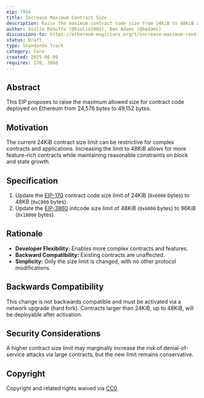 ```yaml
---
eip: 7954
title: Increase Maximum Contract Size
description: Raise the maximum contract code size from 24KiB to 48KiB and initcode size from 48KiB to 96KiB.
author: Giulio Rebuffo (@Giulio2002), Ben Adams (@badams)
discussions-to: https://ethereum-magicians.org/t/increase-maximum-contract-size-to-48kb/24509
status: Draft
type: Standards Track
category: Core
created: 2025-06-09
requires: 170, 3860
---
```


## Abstract

This EIP proposes to raise the maximum allowed size for contract code deployed on Ethereum from 24,576 bytes to 49,152 bytes.

## Motivation

The current 24KiB contract size limit can be restrictive for complex contracts and applications. Increasing the limit to 48KiB allows for more feature-rich contracts while maintaining reasonable constraints on block and state growth.

## Specification

1. Update the [EIP-170](./eip-170.md) contract code size limit of 24KiB (`0x6000` bytes) to 48KB (`0xC000` bytes).
2. Update the [EIP-3860](./eip-3860.md) initcode size limit of 48KiB (`0x6000` bytes) to 96KiB (`0x18000` bytes).

## Rationale

- **Developer Flexibility:** Enables more complex contracts and features.
- **Backward Compatibility:** Existing contracts are unaffected.
- **Simplicity:** Only the size limit is changed, with no other protocol modifications.

## Backwards Compatibility

This change is not backwards compatible and must be activated via a network upgrade (hard fork). Contracts larger than 24KiB, up to 48KiB, will be deployable after activation.

## Security Considerations

A higher contract size limit may marginally increase the risk of denial-of-service attacks via large contracts, but the new limit remains conservative.

## Copyright

Copyright and related rights waived via [CC0](../LICENSE.md).